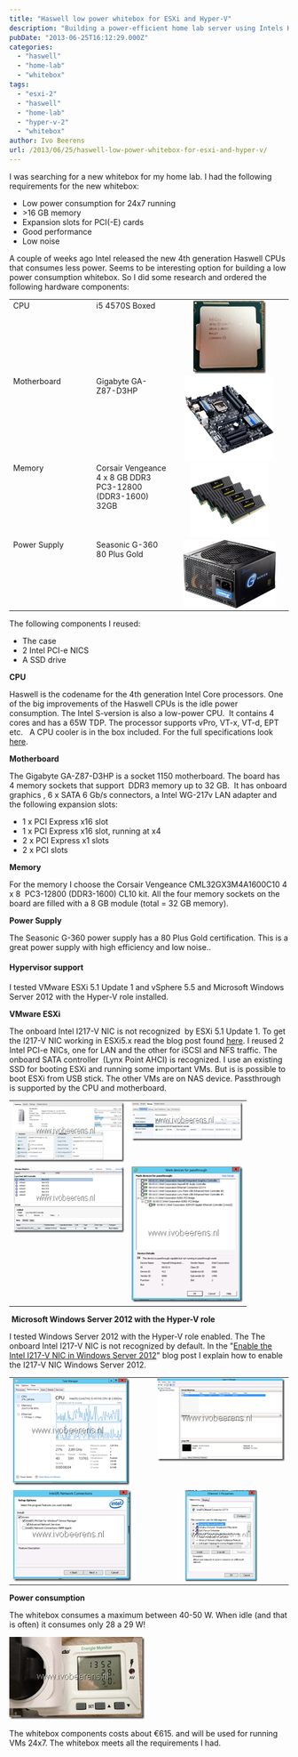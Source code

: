 ```yaml
---
title: "Haswell low power whitebox for ESXi and Hyper-V"
description: "Building a power-efficient home lab server using Intels Haswell CPU"
pubDate: "2013-06-25T16:12:29.000Z"
categories: 
  - "haswell"
  - "home-lab"
  - "whitebox"
tags: 
  - "esxi-2"
  - "haswell"
  - "home-lab"
  - "hyper-v-2"
  - "whitebox"
author: Ivo Beerens
url: /2013/06/25/haswell-low-power-whitebox-for-esxi-and-hyper-v/
---
```


I was searching for a new whitebox for my home lab. I had the following requirements for the new whitebox:

- Low power consumption for 24x7 running
- \>16 GB memory
- Expansion slots for PCI(-E) cards
- Good performance
- Low noise

A couple of weeks ago Intel released the new 4th generation Haswell CPUs that consumes less power. Seems to be interesting option for building a low power consumption whitebox. So I did some research and ordered the following hardware components:

<table width="483" border="0" cellspacing="0" cellpadding="2"><tbody><tr><td valign="top" width="139">CPU</td><td valign="top" width="130">i5 4570S Boxed</td><td valign="top" width="212"><a href="images/foto-7_thumb1.jpg"><img style="background-image: none; padding-left: 0px; padding-right: 0px; display: block; float: none; margin-left: auto; margin-right: auto; padding-top: 0px; border-width: 0px;" title="foto-7_thumb1" alt="foto-7_thumb1" src="images/foto-7_thumb1_thumb.jpg" width="131" height="131" border="0"></a></td></tr><tr><td valign="top" width="139">Motherboard</td><td valign="top" width="130">Gigabyte GA-Z87-D3HP</td><td valign="top" width="212"><img style="display: block; float: none; margin-left: auto; margin-right: auto;" alt="" src="images/1370259171.png" width="162" height="151"></td></tr><tr><td valign="top" width="139">Memory</td><td valign="top" width="130">Corsair Vengeance 4 x 8 GB DDR3 PC3-12800 (DDR3-1600) 32GB</td><td valign="top" width="212"><img style="display: block; float: none; margin-left: auto; margin-right: auto;" alt="" src="images/1341612548.jpeg" width="142" height="133"></td></tr><tr><td valign="top" width="139">Power Supply</td><td valign="top" width="130">Seasonic G-360 80 Plus Gold</td><td valign="top" width="212"><img style="display: block; float: none; margin-left: auto; margin-right: auto;" alt="" src="images/1346765333.jpeg" width="167" height="123"></td></tr></tbody></table>

The following components I reused:

- The case
- 2 Intel PCI-e NICS
- A SSD drive

**CPU**

Haswell is the codename for the 4th generation Intel Core processors. One of the big improvements of the Haswell CPUs is the idle power consumption. The Intel S-version is also a low-power CPU.  It contains 4 cores and has a 65W TDP. The processor supports vPro, VT-x, VT-d, EPT etc.   A CPU cooler is in the box included. For the full specifications look [here](http://ark.intel.com/products/75044/Intel-Core-i5-4570S-Processor-6M-Cache-up-to-3_60-GHz).

**Motherboard**

The Gigabyte GA-Z87-D3HP is a socket 1150 motherboard. The board has  4 memory sockets that support  DDR3 memory up to 32 GB.  It has onboard graphics , 6 x SATA 6 Gb/s connectors, a Intel WG-217v LAN adapter and the following expansion slots:

- 1 x PCI Express x16 slot
- 1 x PCI Express x16 slot, running at x4
- 2 x PCI Express x1 slots
- 2 x PCI slots

**Memory**

For the memory I choose the Corsair Vengeance CML32GX3M4A1600C10 4 x 8  PC3-12800 (DDR3-1600) CL10 kit. All the four memory sockets on the board are filled with a 8 GB module (total = 32 GB memory).

**Power Supply**

The Seasonic G-360 power supply has a 80 Plus Gold certification. This is a great power supply with high efficiency and low noise..

#### Hypervisor support

I tested VMware ESXi 5.1 Update 1 and vSphere 5.5 and Microsoft Windows Server 2012 with the Hyper-V role installed.

**VMware ESXi**

The onboard Intel I217-V NIC is not recognized  by ESXi 5.1 Update 1. To get the I217-V NIC working in ESXi5.x read the blog post found [here](https://www.ivobeerens.nl/2013/09/20/enable-the-intel-i217-v-network-card-in-VMware-esxi/). I reused 2  Intel PCI-e NICs, one for LAN and the other for iSCSI and NFS traffic. The onboard SATA controller  (Lynx Point AHCI) is recognized. I use an existing SSD for booting ESXi and running some important VMs. But is is possible to boot ESXi from USB stick. The other VMs are on NAS device. Passthrough is supported by the CPU and motherboard.

<table width="400" border="0" cellspacing="0" cellpadding="2"><tbody><tr><td valign="top" width="200"><a href="images/image121.png"><img style="background-image: none; padding-left: 0px; padding-right: 0px; display: inline; padding-top: 0px; border-width: 0px;" title="image" alt="image" src="images/image12_thumb.png" width="244" height="108" border="0"></a></td><td valign="top" width="200"><a href="https://www.ivobeerens.nl/wp-content/uploads/2013/06/image151.png"><img style="background-image: none; padding-left: 0px; padding-right: 0px; display: inline; padding-top: 0px; border-width: 0px;" title="image" alt="image" src="images/image15_thumb.png" width="244" height="70" border="0"></a></td></tr><tr><td valign="top" width="200"><a href="https://www.ivobeerens.nl/wp-content/uploads/2013/06/image61.png"><img style="background-image: none; padding-left: 0px; padding-right: 0px; display: block; float: none; margin-left: auto; margin-right: auto; padding-top: 0px; border-width: 0px;" title="image" alt="image" src="images/image6_thumb.png" width="244" height="119" border="0"></a></td><td valign="top" width="200"><a href="https://www.ivobeerens.nl/wp-content/uploads/2013/06/image91.png"><img style="background-image: none; padding-left: 0px; padding-right: 0px; display: inline; padding-top: 0px; border-width: 0px;" title="image" alt="image" src="images/image9_thumb.png" width="202" height="244" border="0"></a></td></tr></tbody></table>

 **Microsoft Windows Server 2012 with the Hyper-V role**

I tested Windows Server 2012 with the Hyper-V role enabled. The The onboard Intel I217-V NIC is not recognized by default. In the "[Enable the Intel I217-V NIC in Windows Server 2012](https://www.ivobeerens.nl/2013/06/24/enable-the-intel-i217-v-nic-in-windows-server-2012/)" blog post I explain how to enable the I217-V NIC Windows Server 2012.


<table width="488" border="0" cellspacing="0" cellpadding="2"><tbody><tr><td valign="top" width="251"><a href="images/image181.png"><img style="background-image: none; padding-left: 0px; padding-right: 0px; display: inline; padding-top: 0px; border-width: 0px;" title="image" alt="image" src="images/image18_thumb.png" width="210" height="192" border="0"></a></td><td valign="top" width="235"><a href="https://www.ivobeerens.nl/wp-content/uploads/2013/06/image221.png"><img style="background-image: none; padding-left: 0px; padding-right: 0px; display: inline; padding-top: 0px; border-width: 0px;" title="image" alt="image" src="images/image22_thumb.png" width="237" height="149" border="0"></a></td></tr><tr><td valign="top" width="251"><a href="https://www.ivobeerens.nl/wp-content/uploads/2013/06/image271.png"><img style="background-image: none; padding-left: 0px; padding-right: 0px; display: inline; padding-top: 0px; border-width: 0px;" title="image" alt="image" src="images/image27_thumb.png" width="213" height="164" border="0"></a></td><td valign="top" width="235"><img style="display: block; float: none; margin-left: auto; margin-right: auto;" alt="image" src="images/image_thumb29.png" width="130" height="164"></td></tr></tbody></table>

**Power consumption**

The whitebox consumes a maximum between 40-50 W. When idle (and that is often) it consumes only 28 a 29 W!

[![foto (8)](images/foto-8_thumb.jpg "foto (8)")](images/foto-8.jpg)

The whitebox components costs about €615. and will be used for running VMs 24x7. The whitebox meets all the requirements I had.